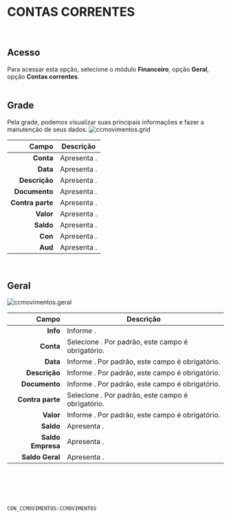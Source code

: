# CONTAS CORRENTES
<br>

## Acesso
Para acessar esta opção, selecione o módulo **Financeiro**, opção **Geral**, opção **Contas correntes**.
<br>
<br>

## Grade
Pela grade, podemos visualizar suas principais informações e fazer a manutenção de seus dados.
![ccmovimentos.grid](https://raw.githubusercontent.com/netforcews/docs-erp/master/financeiro/imagens/ccmovimentos.grid.png)

Campo | Descrição
--:|---
**Conta** | Apresenta .
**Data** | Apresenta .
**Descrição** | Apresenta .
**Documento** | Apresenta .
**Contra parte** | Apresenta .
**Valor** | Apresenta .
**Saldo** | Apresenta .
**Con** | Apresenta .
**Aud** | Apresenta .
<br>

## Geral
![ccmovimentos.geral](https://raw.githubusercontent.com/netforcews/docs-erp/master/financeiro/imagens/ccmovimentos.geral.png)

Campo | Descrição
--:|---
**Info** | Informe .
**Conta** | Selecione . Por padrão, este campo é obrigatório.
**Data** | Informe . Por padrão, este campo é obrigatório.
**Descrição** | Informe . Por padrão, este campo é obrigatório.
**Documento** | Informe . Por padrão, este campo é obrigatório.
**Contra parte** | Selecione . Por padrão, este campo é obrigatório.
**Valor** | Informe . Por padrão, este campo é obrigatório.
**Saldo** | Apresenta .
**Saldo Empresa** | Apresenta .
**Saldo Geral** | Apresenta .
<br>
<br>
<br>
<br>

```CON_CCMOVIMENTOS:CCMOVIMENTOS```
